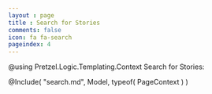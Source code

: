 ```yaml
---
layout : page
title : Search for Stories
comments: false
icon: fa fa-search
pageindex: 4
---
```

@using Pretzel.Logic.Templating.Context
Search for Stories:

@Include( "search.md", Model, typeof( PageContext ) )
